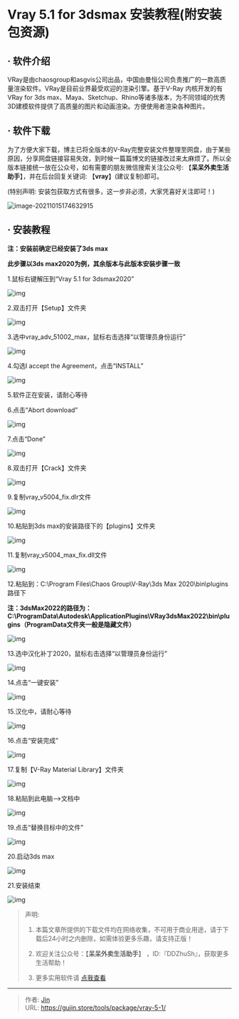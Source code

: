 # Vray 5.1 for 3dsmax 安装教程(附安装包资源)


## · 软件介绍
VRay是由chaosgroup和asgvis公司出品，中国由曼恒公司负责推广的一款高质量渲染软件。VRay是目前业界最受欢迎的渲染引擎。基于V-Ray 内核开发的有VRay for 3ds max、Maya、Sketchup、Rhino等诸多版本，为不同领域的优秀3D建模软件提供了高质量的图片和动画渲染。方便使用者渲染各种图片。


## · 软件下载
为了方便大家下载，博主已将全版本的V-Ray完整安装文件整理至网盘，由于某些原因，分享网盘链接容易失效，到时候一篇篇博文的链接改过来太麻烦了。所以全版本链接统一放在公众号，如有需要的朋友微信搜索关注公众号: 【**呆呆外卖生活助手**】，并在后台回复关键词: 【**vray**】(建议复制)即可。

(特别声明: 安装包获取方式有很多，这一步非必须，大家凭喜好关注即可！)

![image-20211015174632915](https://img.gujin.store/img/image-20211015174632915.png)

## · 安装教程

**注：安装前确定已经安装了3ds max**

**此步骤以3ds max2020为例，其余版本与此版本安装步骤一致**

1.鼠标右键解压到“Vray 5.1 for 3dsmax2020”

![img](https://img.gujin.store/img/v2-3830a4d2afa699c1f4cb54590b1dd6a0_720w.png)

2.双击打开【Setup】文件夹

![img](https://img.gujin.store/img/v2-eb6e71b9b5d50a66645d14d48b5b4558_720w.png)

3.选中vray_adv_51002_max，鼠标右击选择“以管理员身份运行”

![img](https://img.gujin.store/img/v2-84feef0bf325d46b7f56286243d6dcde_720w.png)

4.勾选I accept the Agreement，点击“INSTALL”

![img](https://img.gujin.store/img/v2-f13b971e82a2e42ba588d6737cd8e40f_720w.png)

5.软件正在安装，请耐心等待

6.点击“Abort download”

![img](https://img.gujin.store/img/v2-aca28315c96f5af73d8121692eaa096b_720w.png)

7.点击“Done”

![img](https://img.gujin.store/img/v2-72afa38de306628546770db2464579ee_720w.png)

8.双击打开【Crack】文件夹

![img](https://img.gujin.store/img/v2-ad7ad95d0aa52e97119c89ab9d184979_720w.png)

9.复制vray_v5004_fix.dlr文件

![img](https://img.gujin.store/img/v2-b6a7d0f7b2a774fc6747a2b11a5d5f03_720w.png)

10.粘贴到3ds max的安装路径下的【plugins】文件夹

![img](https://img.gujin.store/img/v2-d1d589f7605200d92ace175de9556003_720w.png)

11.复制vray_v5004_max_fix.dll文件

![img](https://img.gujin.store/img/v2-8a09c8bc79ca897b6a73b2bd64897825_720w.png)

12.粘贴到：C:\Program Files\Chaos Group\V-Ray\3ds Max 2020\bin\plugins路径下

**注：3dsMax2022的路径为：C:\ProgramData\Autodesk\ApplicationPlugins\VRay3dsMax2022\bin\plugins（ProgramData文件夹一般是隐藏文件）**

![img](https://img.gujin.store/img/v2-a6b713e8a1466c62bb0655ba382a9e53_720w.png)



13.选中汉化补丁2020，鼠标右击选择“以管理员身份运行”

![img](https://img.gujin.store/img/v2-c0debff1730dca713cad27079243fd3f_720w.png)

14.点击“一键安装”

![img](https://img.gujin.store/img/v2-7bd1269ed2d70c27d4f7a4b590b6b807_720w.png)

15.汉化中，请耐心等待

![img](https://img.gujin.store/img/v2-633c0affa3bdcb9d28ee862c24d1b2c3_720w.png)

16.点击“安装完成”

![img](https://img.gujin.store/img/v2-3560850bb8502c10d1305aadfb52beeb_720w.png)

17.复制【V-Ray Material Library】文件夹

![img](https://img.gujin.store/img/v2-96a99bf82be06b22d4052c7233f468a4_720w.png)



18.粘贴到此电脑-->文档中

![img](https://img.gujin.store/img/v2-e3b95d9c1d8f3b3931a4ff965b147648_720w.png)



19.点击“替换目标中的文件”

![img](https://img.gujin.store/img/v2-dfec1d676ae261c7bebf64ef3fb1e43d_720w.png)



20.启动3ds max

![img](https://img.gujin.store/img/v2-f2fdb506a33a997e2cfbf2080e725b97_720w.png)

21.安装结束

![img](https://img.gujin.store/img/v2-b17ea3394713862ad3c919ef5ff99952_720w.png)




> 声明: 
>
> 1. 本篇文章所提供的下载文件均在网络收集，不可用于商业用途，请于下载后24小时之内删除，如需体验更多乐趣，请支持正版！
>
> 2. 欢迎关注公众号：【**呆呆外卖生活助手**】 ，ID:『DDZhuSh』，获取更多生活帮助！
>
> 3. 更多实用软件请  [点我查看](/tools)

---

> 作者: [Jin](https://img.gujin.store/img/favicon.ico)  
> URL: https://gujin.store/tools/package/vray-5-1/  

